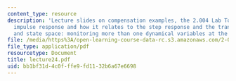 ```yaml
---
content_type: resource
description: 'Lecture slides on compensation examples, the 2.004 Lab Tower plant,
  impulse response and how it relates to the step response and the transfer function,
  and state space: monitoring more than one dynamical variables at the same time.'
file: /media/https%3A/open-learning-course-data-rc.s3.amazonaws.com/2-004-systems-modeling-and-control-ii-fall-2007/bb1bf31d4c0fffe9fd1132b6a67e6698_lecture24.pdf
file_type: application/pdf
resourcetype: Document
title: lecture24.pdf
uid: bb1bf31d-4c0f-ffe9-fd11-32b6a67e6698
---
```

